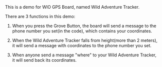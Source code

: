 This is a demo for WIO GPS Board, named Wild Adventure Tracker.

There are 3 functions in this demo:

1. When you press the Grove Button, the board will send a message to the phone number you set(in the code), which contains your coordinates.

2. When the Wild Adventure Tracker falls from height(more than 2 meters), it will send a message with coordinates to the phone number you set.

3. When anyone send a message "where" to your Wild Adventure Tracker, it will send back its coordinates. 
